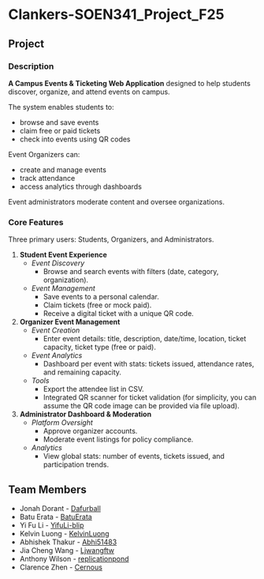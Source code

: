 # Clankers-SOEN341_Project_F25

## Project

### Description

__A Campus Events & Ticketing Web Application__ designed to help students discover, organize, and attend events on campus. 

The system enables students to: 
- browse and save events 
- claim free or paid tickets 
- check into events using QR codes

Event Organizers can:
- create and manage events
- track attendance
- access analytics through dashboards

Event administrators moderate content and oversee organizations.
 
### Core Features

Three primary users: Students, Organizers, and Administrators.
 1. __Student Event Experience__
 	- *Event Discovery*
		- Browse and search events with filters (date, category, organization).
 	- *Event Management*
	     - Save events to a personal calendar.
	     - Claim tickets (free or mock paid).
	     - Receive a digital ticket with a unique QR code.
 2. __Organizer Event Management__
	 - *Event Creation*
	     - Enter event details: title, description, date/time, location, ticket capacity, ticket type (free or paid).
	 - *Event Analytics*
	     - Dashboard per event with stats: tickets issued, attendance rates, and remaining capacity.
	 - *Tools*
	     - Export the attendee list in CSV.
	     - Integrated QR scanner for ticket validation (for simplicity, you can assume the QR code image can be provided via file upload).
 3. __Administrator Dashboard & Moderation__
	 - *Platform Oversight*
	     - Approve organizer accounts.
	     - Moderate event listings for policy compliance.
	 - *Analytics*
	     - View global stats: number of events, tickets issued, and participation trends.

## Team Members

- Jonah Dorant 		- [Dafurball](https://github.com/Dafurball)
- Batu Erata 		- [BatuErata](https://github.com/BatuErata)
- Yi Fu Li 			- [YifuLi-blip](https://github.com/YifuLi-blip)
- Kelvin Luong 		- [KelvinLuong](https://github.com/KelvinLuong)
- Abhishek Thakur 	- [Abhi51483](https://github.com/Abhi514583)
- Jia Cheng Wang 	- [Ljwangftw](https://github.com/Ljwangftw)
- Anthony Wilson 	- [replicationpond](https://github.com/replicationpond)
- Clarence Zhen 	- [Cernous](https://github.com/Cernous)
